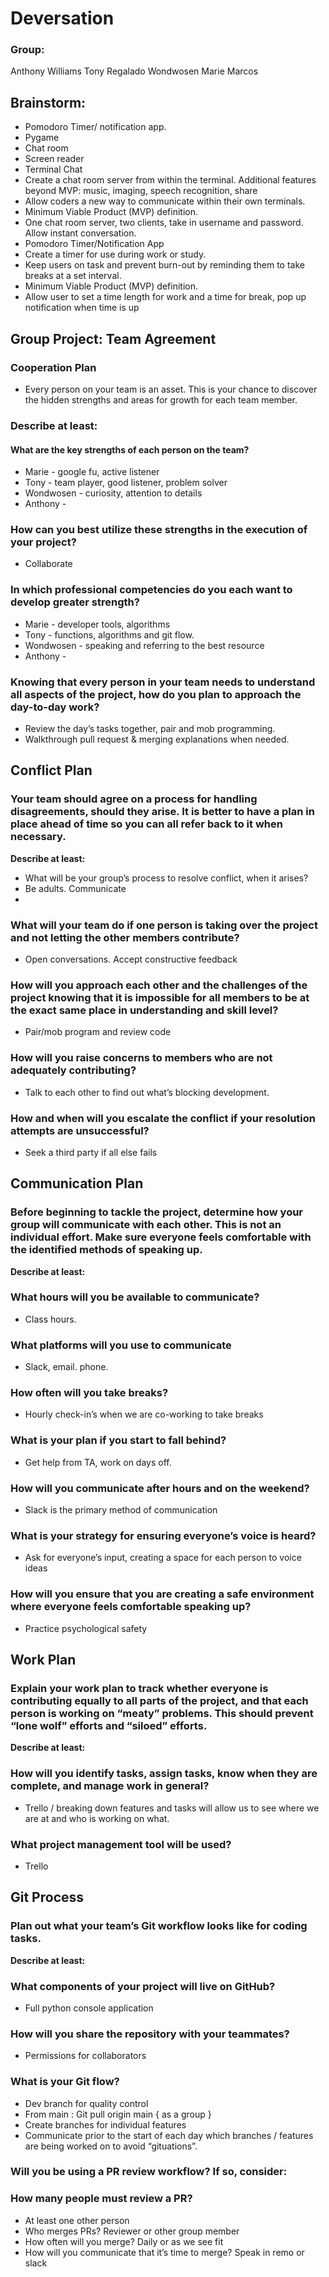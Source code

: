 # Deversation

### Group:
Anthony Williams
Tony Regalado
Wondwosen
Marie Marcos

## Brainstorm:
- Pomodoro Timer/ notification app.
- Pygame
- Chat room 
- Screen reader
- Terminal Chat
- Create a chat room server from within the terminal. Additional features beyond MVP: music, imaging, speech recognition, share
- Allow coders a new way to communicate within their own terminals.
- Minimum Viable Product (MVP) definition.
- One chat room server, two clients, take in username and password. Allow instant conversation.
- Pomodoro Timer/Notification App
- Create a timer for use during work or study.
- Keep users on task and prevent burn-out by reminding them to take breaks at a set interval.
- Minimum Viable Product (MVP) definition.
- Allow user to set a time length for work and a time for break, pop up notification when time is up

## Group Project: Team Agreement

### Cooperation Plan
- Every person on your team is an asset. This is your chance to discover the hidden strengths and areas for growth for each team member.

### Describe at least:

#### What are the key strengths of each person on the team?
 - Marie - google fu, active listener
- Tony - team player, good listener, problem solver
- Wondwosen - curiosity, attention to details
- Anthony - 

### How can you best utilize these strengths in the execution of your project?
- Collaborate

### In which professional competencies do you each want to develop greater strength?
- Marie - developer tools, algorithms
- Tony - functions, algorithms and git flow. 
- Wondwosen - speaking and referring to the best resource
- Anthony -
 
### Knowing that every person in your team needs to understand all aspects of the project, how do you plan to approach the day-to-day work?
- Review the day’s tasks together, pair and mob programming.
- Walkthrough pull request & merging explanations when needed.

## Conflict Plan

### Your team should agree on a process for handling disagreements, should they arise. It is better to have a plan in place ahead of time so you can all refer back to it when necessary.

**Describe at least:**
- What will be your group’s process to resolve conflict, when it arises?
- Be adults. Communicate
- 
### What will your team do if one person is taking over the project and not letting the other members contribute? 
- Open conversations. Accept constructive feedback
 
### How will you approach each other and the challenges of the project knowing that it is impossible for all members to be at the exact same place in understanding and skill level?
- Pair/mob program and review code
 
### How will you raise concerns to members who are not adequately contributing?
- Talk to each other to find out what’s blocking development. 

### How and when will you escalate the conflict if your resolution attempts are unsuccessful?
- Seek a third party if all else fails

## Communication Plan

### Before beginning to tackle the project, determine how your group will communicate with each other. This is not an individual effort. Make sure everyone feels comfortable with the identified methods of speaking up.

**Describe at least:**

### What hours will you be available to communicate? 
- Class hours.

### What platforms will you use to communicate
- Slack, email. phone.

### How often will you take breaks? 
- Hourly check-in’s when we are co-working to take breaks

### What is your plan if you start to fall behind?
- Get help from TA, work on days off. 

### How will you communicate after hours and on the weekend?
- Slack is the primary method of communication

### What is your strategy for ensuring everyone’s voice is heard?
- Ask for everyone’s input, creating a space for each person to voice ideas

### How will you ensure that you are creating a safe environment where everyone feels comfortable speaking up?
- Practice psychological safety

## Work Plan

### Explain your work plan to track whether everyone is contributing equally to all parts of the project, and that each person is working on “meaty” problems. This should prevent “lone wolf” efforts and “siloed” efforts.

**Describe at least:**

### How will you identify tasks, assign tasks, know when they are complete, and manage work in general? 
- Trello / breaking down features and tasks will allow us to see where we are at and who is working on what.

### What project management tool will be used?
- Trello

## Git Process

### Plan out what your team’s Git workflow looks like for coding tasks.

**Describe at least:**

### What components of your project will live on GitHub?
- Full python console application

### How will you share the repository with your teammates?
- Permissions for collaborators

### What is your Git flow?
- Dev branch for quality control
- From main : Git pull origin main { as a group }
- Create branches for individual features
- Communicate prior to the start of each day which branches / features are being worked on to avoid “gituations”.

### Will you be using a PR review workflow? If so, consider:

### How many people must review a PR?
- At least one other person
- Who merges PRs? Reviewer or other group member
- How often will you merge? Daily or as we see fit
- How will you communicate that it’s time to merge? Speak in remo or slack


